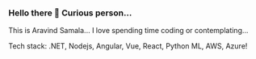 ### Hello there 👋 Curious person...
This is Aravind Samala...
I love spending time coding or contemplating...

Tech stack: .NET, Nodejs, Angular, Vue, React, Python ML, AWS, Azure!
	<br />
  
  <!--
[![GitHub stats](https://github-readme-stats.vercel.app/api?username=thyaravind&show_icons=true&theme=tokyonight)
	<br />
![Top Langs](https://github-readme-stats.vercel.app/api/top-langs/?username=thyaravind&theme=tokyonight)](url)
-->
